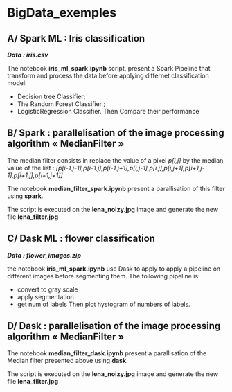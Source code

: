 # BigData_exemples

## A/ Spark ML : Iris classification

**_Data : iris.csv_**

The notebook **iris_ml_spark.ipynb** script, present a Spark Pipeline that transform and process the data before applying differnet classification model:
- Decision tree Classifier; 
- The Random Forest Classifier ;
- LogisticRegression Classifier.
Then Compare their performance

## B/ Spark : parallelisation of the image processing algorithm « MedianFilter »

The median filter consists in replace the value of a pixel _p[i,j]_ by the median value of the list :
_[p[i-1,j-1],p[i-1,j],p[i-1,j+1],p[i,j-1],p[i,j],p[i,j+1],p[i+1,j-1],p[i+1,j],p[i+1,j+1]]_

The notebook **median_filter_spark.ipynb** present a parallisation of this filter using **spark**.

The script is executed on the **lena_noizy.jpg** image and generate the new file **lena_filter.jpg**

## C/ Dask ML : flower classification

**_Data : flower_images.zip_**

the notebook **iris_ml_spark.ipynb**  use Dask to apply to apply a pipeline on different images before segmenting them. 
The following pipeline is:
- convert to gray scale
- apply segmentation
- get num of labels
Then plot hystogram of numbers of labels.

## D/ Dask : parallelisation of the image processing algorithm « MedianFilter »


The notebook **median_filter_dask.ipynb** present a parallisation of the  Median filter presented above using **dask**.

The script is executed on the **lena_noizy.jpg** image and generate the new file **lena_filter.jpg**
